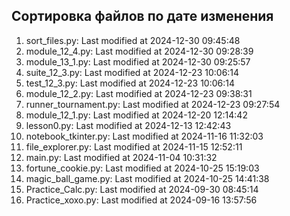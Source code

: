 ## Сортировка файлов по дате изменения

1. sort_files.py: Last modified at 2024-12-30 09:45:48
2. module_12_4.py: Last modified at 2024-12-30 09:28:39
3. module_13_1.py: Last modified at 2024-12-30 09:25:57
4. suite_12_3.py: Last modified at 2024-12-23 10:06:14
5. test_12_3.py: Last modified at 2024-12-23 10:06:14
6. module_12_2.py: Last modified at 2024-12-23 09:38:31
7. runner_tournament.py: Last modified at 2024-12-23 09:27:54
8. module_12_1.py: Last modified at 2024-12-20 12:14:42
9. lesson0.py: Last modified at 2024-12-13 12:42:43
10. notebook_tkinter.py: Last modified at 2024-11-16 11:32:03
11. file_explorer.py: Last modified at 2024-11-15 12:52:11
12. main.py: Last modified at 2024-11-04 10:31:32
13. fortune_cookie.py: Last modified at 2024-10-25 15:19:03
14. magic_ball_game.py: Last modified at 2024-10-25 14:41:38
15. Practice_Calc.py: Last modified at 2024-09-30 08:45:14
16. Practice_xoxo.py: Last modified at 2024-09-16 13:57:56
